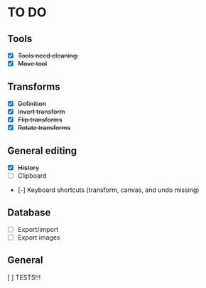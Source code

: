 # TO DO

## Tools
- [x] ~~Tools need cleaning.~~
- [x] ~~Move tool~~

## Transforms
- [x] ~~Definition~~
- [x] ~~Invert transform~~
- [x] ~~Flip transforms~~
- [x] ~~Rotate transforms~~

## General editing
- [x] ~~History~~
- [ ] Clipboard
- [-] Keyboard shortcuts (transform, canvas, and undo missing)

## Database
- [ ] Export/import
- [ ] Export images

## General
[ ] TESTS!!!